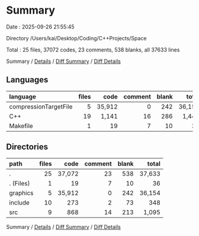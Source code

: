 # Summary

Date : 2025-09-26 21:55:45

Directory /Users/kai/Desktop/Coding/C++Projects/Space

Total : 25 files,  37072 codes, 23 comments, 538 blanks, all 37633 lines

Summary / [Details](details.md) / [Diff Summary](diff.md) / [Diff Details](diff-details.md)

## Languages
| language | files | code | comment | blank | total |
| :--- | ---: | ---: | ---: | ---: | ---: |
| compressionTargetFile | 5 | 35,912 | 0 | 242 | 36,154 |
| C++ | 19 | 1,141 | 16 | 286 | 1,443 |
| Makefile | 1 | 19 | 7 | 10 | 36 |

## Directories
| path | files | code | comment | blank | total |
| :--- | ---: | ---: | ---: | ---: | ---: |
| . | 25 | 37,072 | 23 | 538 | 37,633 |
| . (Files) | 1 | 19 | 7 | 10 | 36 |
| graphics | 5 | 35,912 | 0 | 242 | 36,154 |
| include | 10 | 273 | 2 | 73 | 348 |
| src | 9 | 868 | 14 | 213 | 1,095 |

Summary / [Details](details.md) / [Diff Summary](diff.md) / [Diff Details](diff-details.md)